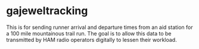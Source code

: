 # gajeweltracking
This is for sending runner arrival and departure times from an aid station for a 100 mile mountainous trail run. The goal is to allow this data to be transmitted by HAM radio operators digitally to lessen their workload.
